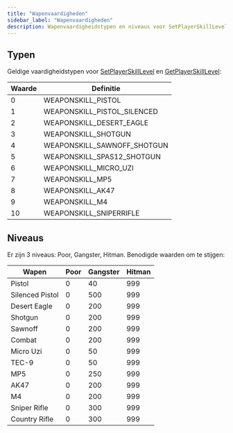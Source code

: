 ```yaml
---
title: "Wapenvaardigheden"
sidebar_label: "Wapenvaardigheden"
description: Wapenvaardigheidstypen en niveaus voor SetPlayerSkillLevel.
---
```


## Typen

Geldige vaardigheidstypen voor [SetPlayerSkillLevel](../functions/SetPlayerSkillLevel) en [GetPlayerSkillLevel](../functions/GetPlayerSkillLevel):

| Waarde | Definitie                  |
| ------ | -------------------------- |
| 0      | WEAPONSKILL_PISTOL         |
| 1      | WEAPONSKILL_PISTOL_SILENCED|
| 2      | WEAPONSKILL_DESERT_EAGLE   |
| 3      | WEAPONSKILL_SHOTGUN        |
| 4      | WEAPONSKILL_SAWNOFF_SHOTGUN|
| 5      | WEAPONSKILL_SPAS12_SHOTGUN |
| 6      | WEAPONSKILL_MICRO_UZI      |
| 7      | WEAPONSKILL_MP5            |
| 8      | WEAPONSKILL_AK47           |
| 9      | WEAPONSKILL_M4             |
| 10     | WEAPONSKILL_SNIPERRIFLE    |

## Niveaus

Er zijn 3 niveaus: Poor, Gangster, Hitman. Benodigde waarden om te stijgen:

| Wapen          | Poor | Gangster | Hitman |
| -------------- | ---- | -------- | ------ |
| Pistol         | 0    | 40       | 999    |
| Silenced Pistol| 0    | 500      | 999    |
| Desert Eagle   | 0    | 200      | 999    |
| Shotgun        | 0    | 200      | 999    |
| Sawnoff        | 0    | 200      | 999    |
| Combat         | 0    | 200      | 999    |
| Micro Uzi      | 0    | 50       | 999    |
| TEC-9          | 0    | 50       | 999    |
| MP5            | 0    | 250      | 999    |
| AK47           | 0    | 200      | 999    |
| M4             | 0    | 200      | 999    |
| Sniper Rifle   | 0    | 300      | 999    |
| Country Rifle  | 0    | 300      | 999    |


